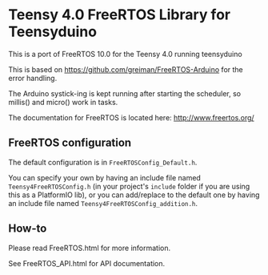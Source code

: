 # Teensy 4.0 FreeRTOS Library for Teensyduino

This is a port of FreeRTOS 10.0 for the Teensy 4.0 running teensyduino

This is based on https://github.com/greiman/FreeRTOS-Arduino for the error handling.

The Arduino systick-ing is kept running after starting the scheduler, so millis() and micro() work in tasks.

The documentation for FreeRTOS is located here:
http://www.freertos.org/

## FreeRTOS configuration

The default configuration is in `FreeRTOSConfig_Default.h`.

You can specify your own by having an include file named `Teensy4FreeRTOSConfig.h` (in your project's `include` folder if you are using this as a PlatformIO lib),
or you can add/replace to the default one by having an include file named `Teensy4FreeRTOSConfig_addition.h`.

## How-to

Please read FreeRTOS.html for more information.

See FreeRTOS_API.html for API documentation.
